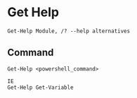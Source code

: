 # Get Help

    Get-Help Module, /? --help alternatives
    
## Command

    Get-Help <powershell_command>
    
    IE
    Get-Help Get-Variable